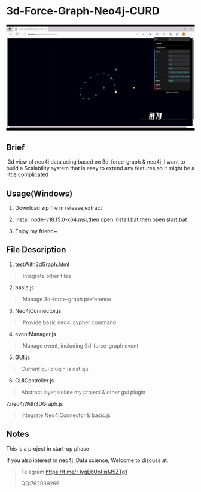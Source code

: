 # 3d-Force-Graph-Neo4j-CURD

![preview](https://github.com/HimanLGe/3d-force-graph-neo4j-CURD/blob/master/img/preview.jpg?raw=true)

## Brief

​	3d view of neo4j data,using based on 3d-force-graph & neo4j ,I want to build a Scalability system that is easy to extend any features,so it might be a little complicated

## Usage(Windows)

1. Download zip file in release,extract

2. Install node-v18.15.0-x64.msi,then open install.bat,then open start.bat

3. Enjoy my friend~

## File Description

1. testWith3dGraph.html

> ​	Integrate other files

2. basic.js

> ​	Manage 3d-force-graph preference

3. Neo4jConnector.js

> ​	Provide basic neo4j cypher command

4. eventManager.js

> ​	Manage event, including  3d-force-graph event

5. GUI.js

> Current gui plugin is dat.gui

6. GUIController.js

> Abstract layer,isolate my project & other gui plugin

7.neo4jWith3DGraph.js

> Integrate Neo4jConnector & basic.js





## Notes

This is a project in start-up phase



If you also interest in neo4j ,Data science, Welcome to discuss at:

> Telegram https://t.me/+IyqE6UoFisM5ZTg1
>
> QQ:762039266


